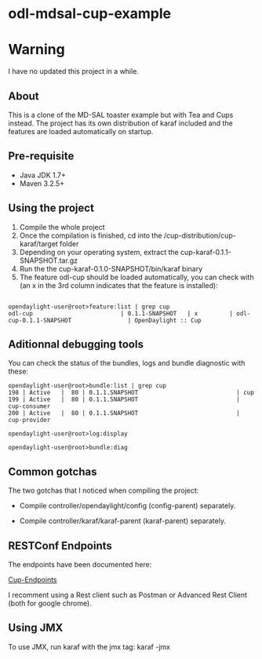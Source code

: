 odl-mdsal-cup-example
=====================

# Warning
I have no updated this project in a while.

## About
This is a clone of the MD-SAL toaster example but with Tea and Cups instead.
The project has its own distribution of karaf included and the features are loaded automatically on startup.

## Pre-requisite
- Java JDK 1.7+
- Maven 3.2.5+

## Using the project
1. Compile the whole project
2. Once the compilation is finished, cd into the /cup-distribution/cup-karaf/target folder
3. Depending on your operating system, extract the cup-karaf-0.1.1-SNAPSHOT.tar.gz
4. Run the the cup-karaf-0.1.0-SNAPSHOT/bin/karaf binary
5. The feature odl-cup should be loaded automatically, you can check with (an x in the 3rd column indicates that the feature is installed):

```

opendaylight-user@root>feature:list | grep cup
odl-cup                         | 0.1.1-SNAPSHOT   | x         | odl-cup-0.1.1-SNAPSHOT                | OpenDaylight :: Cup

```

## Aditionnal debugging tools
You can check the status of the bundles, logs and bundle diagnostic with these:
```
opendaylight-user@root>bundle:list | grep cup
198 | Active   |  80 | 0.1.1.SNAPSHOT                            | cup                                                                      
199 | Active   |  80 | 0.1.1.SNAPSHOT                            | cup-consumer                                                             
200 | Active   |  80 | 0.1.1.SNAPSHOT                            | cup-provider  

opendaylight-user@root>log:display

opendaylight-user@root>bundle:diag

```

## Common gotchas
The two gotchas that I noticed when compiling the project:

- Compile controller/opendaylight/config (config-parent) separately.

- Compile controller/karaf/karaf-parent (karaf-parent) separately.

## RESTConf Endpoints
The endpoints have been documented here:

[Cup-Endpoints](https://github.com/sniggel/odl-mdsal-cup-example/wiki/odl-mdsal-cup-example-documentation)

I recomment using a Rest client such as Postman or Advanced Rest Client (both for google chrome).

## Using JMX
To use JMX, run karaf with the jmx tag:
karaf -jmx
